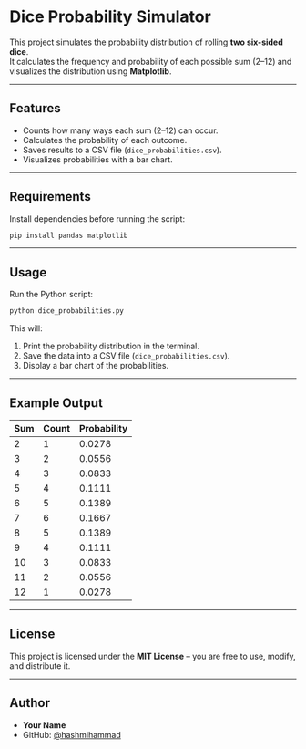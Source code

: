 # Dice Probability Simulator

This project simulates the probability distribution of rolling **two six-sided dice**.  
It calculates the frequency and probability of each possible sum (2–12) and visualizes the distribution using **Matplotlib**.

---

## Features
- Counts how many ways each sum (2–12) can occur.
- Calculates the probability of each outcome.
- Saves results to a CSV file (`dice_probabilities.csv`).
- Visualizes probabilities with a bar chart.

---

## Requirements
Install dependencies before running the script:

```bash
pip install pandas matplotlib
````

---

## Usage

Run the Python script:

```bash
python dice_probabilities.py
```

This will:

1. Print the probability distribution in the terminal.
2. Save the data into a CSV file (`dice_probabilities.csv`).
3. Display a bar chart of the probabilities.

---

## Example Output

| Sum | Count | Probability |
| --- | ----- | ----------- |
| 2   | 1     | 0.0278      |
| 3   | 2     | 0.0556      |
| 4   | 3     | 0.0833      |
| 5   | 4     | 0.1111      |
| 6   | 5     | 0.1389      |
| 7   | 6     | 0.1667      |
| 8   | 5     | 0.1389      |
| 9   | 4     | 0.1111      |
| 10  | 3     | 0.0833      |
| 11  | 2     | 0.0556      |
| 12  | 1     | 0.0278      |

---

## License

This project is licensed under the **MIT License** – you are free to use, modify, and distribute it.

---

## Author

* **Your Name**
* GitHub: [@hashmihammad](https://github.com/hashmihammad)
